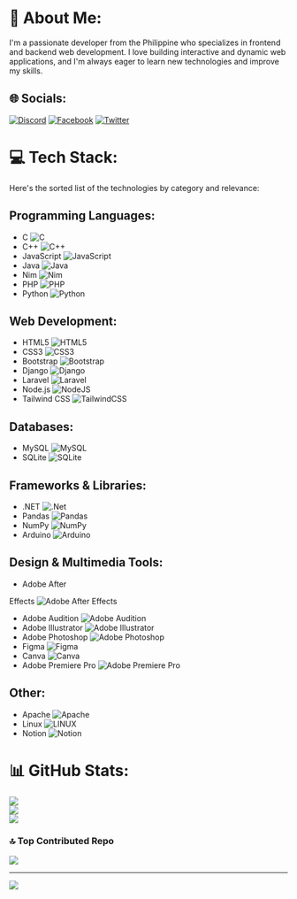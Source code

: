 # 💫 About Me:
I'm a passionate developer from the Philippine who specializes in frontend and backend web development. I love building interactive and dynamic web applications, and I'm always eager to learn new technologies and improve my skills.


## 🌐 Socials:
[![Discord](https://img.shields.io/badge/Discord-%237289DA.svg?logo=discord&logoColor=white)](https://discord.gg/haruki23) [![Facebook](https://img.shields.io/badge/Facebook-%231877F2.svg?logo=Facebook&logoColor=white)](https://facebook.com/khenzhu23) [![Twitter](https://img.shields.io/badge/Twitter-%231DA1F2.svg?logo=Twitter&logoColor=white)](https://twitter.com/Khenzhu20) 

# 💻 Tech Stack:
Here's the sorted list of the technologies by category and relevance:

## Programming Languages:
- C ![C](https://img.shields.io/badge/c-%2300599C.svg?style=flat&logo=c&logoColor=white)
- C++ ![C++](https://img.shields.io/badge/c++-%2300599C.svg?style=flat&logo=c%2B%2B&logoColor=white)
- JavaScript ![JavaScript](https://img.shields.io/badge/javascript-%23323330.svg?style=flat&logo=javascript&logoColor=%23F7DF1E)
- Java ![Java](https://img.shields.io/badge/java-%23ED8B00.svg?style=flat&logo=java&logoColor=white)
- Nim ![Nim](https://img.shields.io/badge/nim-%23FFE953.svg?style=flat&logo=nim&logoColor=white)
- PHP ![PHP](https://img.shields.io/badge/php-%23777BB4.svg?style=flat&logo=php&logoColor=white)
- Python ![Python](https://img.shields.io/badge/python-3670A0?style=flat&logo=python&logoColor=ffdd54)

## Web Development:
- HTML5 ![HTML5](https://img.shields.io/badge/html5-%23E34F26.svg?style=flat&logo=html5&logoColor=white)
- CSS3 ![CSS3](https://img.shields.io/badge/css3-%231572B6.svg?style=flat&logo=css3&logoColor=white)
- Bootstrap ![Bootstrap](https://img.shields.io/badge/bootstrap-%23563D7C.svg?style=flat&logo=bootstrap&logoColor=white)
- Django ![Django](https://img.shields.io/badge/django-%23092E20.svg?style=flat&logo=django&logoColor=white)
- Laravel ![Laravel](https://img.shields.io/badge/laravel-%23FF2D20.svg?style=flat&logo=laravel&logoColor=white)
- Node.js ![NodeJS](https://img.shields.io/badge/node.js-6DA55F?style=flat&logo=node.js&logoColor=white)
- Tailwind CSS ![TailwindCSS](https://img.shields.io/badge/tailwindcss-%2338B2AC.svg?style=flat&logo=tailwind-css&logoColor=white)

## Databases:
- MySQL ![MySQL](https://img.shields.io/badge/mysql-%2300f.svg?style=flat&logo=mysql&logoColor=white)
- SQLite ![SQLite](https://img.shields.io/badge/sqlite-%2307405e.svg?style=flat&logo=sqlite&logoColor=white)

## Frameworks & Libraries:
- .NET ![.Net](https://img.shields.io/badge/.NET-5C2D91?style=flat&logo=.net&logoColor=white)
- Pandas ![Pandas](https://img.shields.io/badge/pandas-%23150458.svg?style=flat&logo=pandas&logoColor=white)
- NumPy ![NumPy](https://img.shields.io/badge/numpy-%23013243.svg?style=flat&logo=numpy&logoColor=white)
- Arduino ![Arduino](https://img.shields.io/badge/-Arduino-00979D?style=flat&logo=Arduino&logoColor=white)

## Design & Multimedia Tools:
- Adobe After

 Effects ![Adobe After Effects](https://img.shields.io/badge/Adobe%20After%20Effects-9999FF.svg?style=flat&logo=Adobe%20After%20Effects&logoColor=white)
- Adobe Audition ![Adobe Audition](https://img.shields.io/badge/Adobe%20Audition-9999FF.svg?style=flat&logo=Adobe%20Audition&logoColor=white)
- Adobe Illustrator ![Adobe Illustrator](https://img.shields.io/badge/adobeillustrator-%23FF9A00.svg?style=flat&logo=adobeillustrator&logoColor=white)
- Adobe Photoshop ![Adobe Photoshop](https://img.shields.io/badge/adobephotoshop-%2331A8FF.svg?style=flat&logo=adobephotoshop&logoColor=white)
- Figma ![Figma](https://img.shields.io/badge/figma-%23F24E1E.svg?style=flat&logo=figma&logoColor=white)
- Canva ![Canva](https://img.shields.io/badge/Canva-%2300C4CC.svg?style=flat&logo=Canva&logoColor=white)
- Adobe Premiere Pro ![Adobe Premiere Pro](https://img.shields.io/badge/Adobe%20Premiere%20Pro-9999FF.svg?style=flat&logo=Adobe%20Premiere%20Pro&logoColor=white)

## Other:
- Apache ![Apache](https://img.shields.io/badge/apache-%23D42029.svg?style=flat&logo=apache&logoColor=white)
- Linux ![LINUX](https://img.shields.io/badge/Linux-FCC624?style=flat&logo=linux&logoColor=black)
- Notion ![Notion](https://img.shields.io/badge/Notion-%23000000.svg?style=flat&logo=notion&logoColor=white)
# 📊 GitHub Stats:
![](https://github-readme-stats.vercel.app/api?username=KenPrz&theme=dark&hide_border=true&include_all_commits=true&count_private=true)<br/>
![](https://github-readme-streak-stats.herokuapp.com/?user=KenPrz&theme=dark&hide_border=true)<br/>
![](https://github-readme-stats.vercel.app/api/top-langs/?username=KenPrz&theme=dark&hide_border=true&include_all_commits=true&count_private=true&layout=compact)

### 🔝 Top Contributed Repo
![](https://github-contributor-stats.vercel.app/api?username=KenPrz&limit=5&theme=dark&combine_all_yearly_contributions=true)

---
[![](https://visitcount.itsvg.in/api?id=KenPrz&icon=0&color=1)](https://visitcount.itsvg.in)

<!-- Proudly created with GPRM ( https://gprm.itsvg.in ) -->
